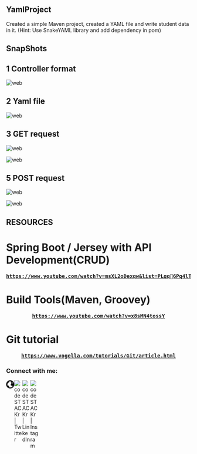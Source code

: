 ## YamlProject
Created a simple Maven project, created a  YAML file and write student data in it.  (Hint: Use SnakeYAML library and add  dependency in pom)

## SnapShots
## 1 Controller format
![web](https://github.com/shinchancode/-Snake-Yaml-Project/blob/main/Images/1.png)
## 2 Yaml file
![web](https://github.com/shinchancode/-Snake-Yaml-Project/blob/main/Images/2.png)
## 3 GET request
![web](https://github.com/shinchancode/-Snake-Yaml-Project/blob/main/Images/3.png)

![web](https://github.com/shinchancode/-Snake-Yaml-Project/blob/main/Images/4.png)
## 5 POST request
![web](https://github.com/shinchancode/-Snake-Yaml-Project/blob/main/Images/5.png)

![web](https://github.com/shinchancode/-Snake-Yaml-Project/blob/main/Images/6.png)

## RESOURCES
# Spring Boot / Jersey with API Development(CRUD)
<pre><center><a href="https://www.youtube.com/watch?v=msXL2oDexqw&list=PLqq6Pq4lTTbx8p2oCgcAQGQyqN8XeA1x"><b>https://www.youtube.com/watch?v=msXL2oDexqw&list=PLqq6Pq4lTTbx8p2oCgcAQGQyqN8XeA1x</b></a></center></pre>

# Build Tools(Maven, Groovey) 
<pre><center><a href="https://www.youtube.com/watch?v=x8sMN4tossY"><b>https://www.youtube.com/watch?v=x8sMN4tossY</b></a></center></pre>

# Git tutorial
<pre><center><a href="https://www.vogella.com/tutorials/Git/article.html"><b>https://www.vogella.com/tutorials/Git/article.html</b></a></center></pre>


### Connect with me:

[<img align="left" alt="codeSTACKr.com" width="22px" src="https://raw.githubusercontent.com/iconic/open-iconic/master/svg/globe.svg" />][website]
[<img align="left" alt="codeSTACKr | Twitter" width="22px" src="https://cdn.jsdelivr.net/npm/simple-icons@v3/icons/twitter.svg" />][twitter]
[<img align="left" alt="codeSTACKr | LinkedIn" width="22px" src="https://cdn.jsdelivr.net/npm/simple-icons@v3/icons/linkedin.svg" />][linkedin]
[<img align="left" alt="codeSTACKr | Instagram" width="22px" src="https://cdn.jsdelivr.net/npm/simple-icons@v3/icons/instagram.svg" />][instagram]

<br />

[website]: https://shinchancode.github.io/React-Portfolio/
[twitter]: https://twitter.com/CodeShinchan
[instagram]: https://www.instagram.com/shinchann_code/
[linkedin]: https://www.linkedin.com/in/aarti-rathi-a6031814b/

